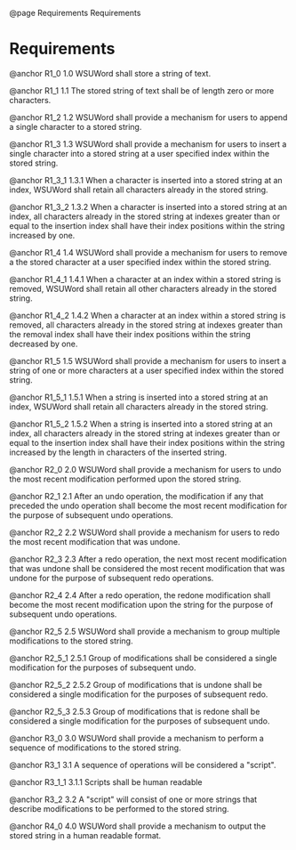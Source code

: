 @page Requirements Requirements
# Requirements

@anchor R1_0 1.0 WSUWord shall store a string of text.

@anchor R1_1 1.1 The stored string of text shall be of length zero or more characters. 

@anchor R1_2 1.2 WSUWord shall provide a mechanism for users to append a single character to a stored string.

@anchor R1_3 1.3 WSUWord shall provide a mechanism for users to insert a single character into a stored string at a user specified index within the stored string.

@anchor R1_3_1 1.3.1 When a character is inserted into a stored string at an index, WSUWord shall retain all characters already in the stored string.

@anchor R1_3_2 1.3.2 When a character is inserted into a stored string at an index, all characters already in the stored string at indexes greater than or equal to the insertion index shall have their index positions within the string increased by one.

@anchor R1_4 1.4 WSUWord shall provide a mechanism for users to remove a the stored character at a user specified index within the stored string.

@anchor R1_4_1 1.4.1 When a character at an index within a stored string is removed, WSUWord shall retain all other characters already in the stored string.

@anchor R1_4_2 1.4.2 When a character at an index  within a stored string is removed, all characters already in the stored string at indexes greater than the removal index shall have their index positions within the string decreased by one.

@anchor R1_5 1.5 WSUWord shall provide a mechanism for users to insert a string of one or more characters at a user specified index within the stored string.

@anchor R1_5_1 1.5.1 When a string is inserted into a stored string at an index, WSUWord shall retain all characters already in the stored string.

@anchor R1_5_2 1.5.2 When a string is inserted into a stored string at an index, all characters already in the stored string at indexes greater than or equal to the insertion index shall have their index positions within the string increased by the length in characters of the inserted string.

@anchor R2_0 2.0 WSUWord shall provide a mechanism for users to undo the most recent modification performed upon the stored string.

@anchor R2_1 2.1 After an undo operation, the modification if any that preceded the undo operation shall become the most recent modification for the purpose of subsequent undo operations.

@anchor R2_2 2.2 WSUWord shall provide a mechanism for users to redo the most recent modification that was undone.

@anchor R2_3 2.3 After a redo operation, the next most recent modification that was undone shall be considered the most recent modification that was undone for the purpose of subsequent redo operations.

@anchor R2_4 2.4 After a redo operation, the redone modification shall become the most recent modification upon the string for the purpose of subsequent undo operations.

@anchor R2_5 2.5 WSUWord shall provide a mechanism to group multiple modifications to the stored string.

@anchor R2_5_1 2.5.1 Group of modifications shall be considered a single modification for the purposes of subsequent undo.

@anchor R2_5_2 2.5.2 Group of modifications that is undone shall be considered a single modification for the purposes of subsequent redo.

@anchor R2_5_3 2.5.3 Group of modifications that is redone shall be considered a single modification for the purposes of subsequent undo.

@anchor R3_0 3.0 WSUWord shall provide a mechanism to perform a sequence of modifications to the stored string.

@anchor R3_1 3.1 A sequence of operations will be considered a "script".

@anchor R3_1_1 3.1.1 Scripts shall be human readable

@anchor R3_2 3.2 A "script" will consist of one or more strings that describe modifications to be performed to the stored string.

@anchor R4_0 4.0 WSUWord shall provide a mechanism to output the stored string in a human readable format.
